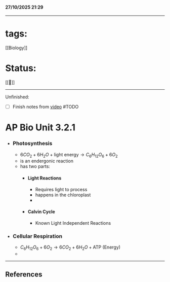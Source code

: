 #### 27/10/2025 21:29
---
# tags:
[[Biology]]

# Status: 
[[🌱]]

---


Unfinished:
- [ ] Finish notes from [video](https://www.youtube.com/watch?v=y1fSmWBg000) #TODO 


# AP Bio Unit 3.2.1


- ### Photosynthesis
	- $6CO_2+6H_2O+ \text{light energy} \rightarrow C_6H_{12}O_6+6O_2$
	- is an endergonic reaction
	- has two parts:
		- #### Light Reactions
			- Requires light to process
			- happens in the chloroplast
			- 
		- #### Calvin Cycle
			- Known Light Independent Reactions
- ### Cellular Respiration
	- $C_6H_{12}O_6+6O_2\rightarrow6CO_2+6H_2O+\text{ATP (Energy)}$
	- 
---
## References